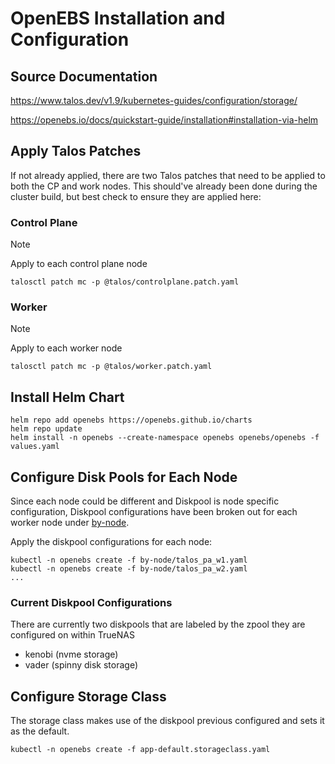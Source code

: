 # OpenEBS Installation and Configuration

## Source Documentation
https://www.talos.dev/v1.9/kubernetes-guides/configuration/storage/

https://openebs.io/docs/quickstart-guide/installation#installation-via-helm

## Apply Talos Patches
If not already applied, there are two Talos patches that need to be applied to both the CP and work nodes.  This should've already been done during the cluster build, but best check to ensure they are applied here:

### Control Plane
> [!Note]
> Apply to each control plane node

`talosctl patch mc -p @talos/controlplane.patch.yaml`

### Worker
> [!Note]
> Apply to each worker node

`talosctl patch mc -p @talos/worker.patch.yaml`

## Install Helm Chart
```
helm repo add openebs https://openebs.github.io/charts
helm repo update
helm install -n openebs --create-namespace openebs openebs/openebs -f values.yaml
```

## Configure Disk Pools for Each Node
Since each node could be different and Diskpool is node specific configuration, Diskpool configurations have been broken out for each worker node under [by-node](by-node/). 

Apply the diskpool configurations for each node:
```
kubectl -n openebs create -f by-node/talos_pa_w1.yaml
kubectl -n openebs create -f by-node/talos_pa_w2.yaml
...
```
### Current Diskpool Configurations
There are currently two diskpools that are labeled by the zpool they are configured on within TrueNAS
- kenobi (nvme storage)
- vader (spinny disk storage)

## Configure Storage Class
The storage class makes use of the diskpool previous configured and sets it as the default.
```
kubectl -n openebs create -f app-default.storageclass.yaml
```
